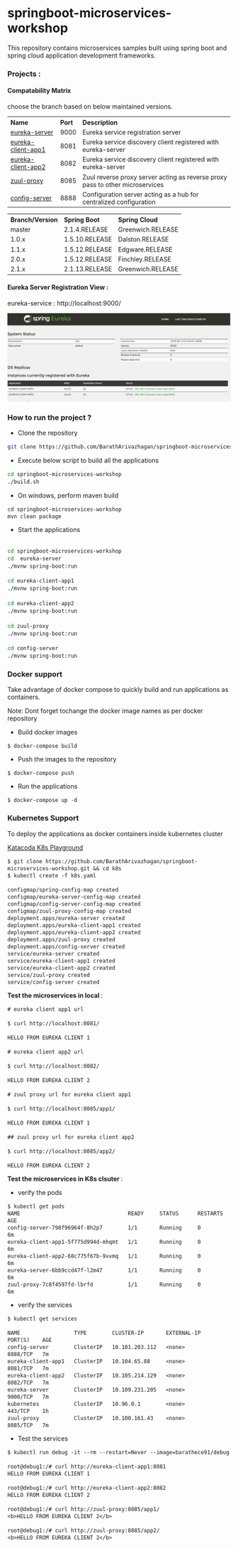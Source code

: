 # springboot-microservices-workshop

This repository contains microservices samples built using spring boot and spring cloud application development frameworks.

### Projects :

<table>
 <tr>
    <th style="text-align:left">Name</th>
    <th style="text-align:left">Port</th> 
    <th style="text-align:left">Description</th>
  </tr>
  <tr>
    <td><a href="https://github.com/BarathArivazhagan/springboot-microservices-workshop/tree/master/eureka-server"> eureka-server</a></td>
    <td>9000</td>
    <td>Eureka service registration server </td>
  </tr>
  <tr>
    <td><a href="https://github.com/BarathArivazhagan/springboot-microservices-workshop/tree/master/eureka-client-app1">eureka-client-app1</a></td>
    <td>8081</td>
    <td>Eureka service discovery client registered with eureka-server</td>
  </tr>
  <tr>
    <td><a href="https://github.com/BarathArivazhagan/springboot-microservices-workshop/tree/master/eureka-client-app2">eureka-client-app2</a></td>
    <td>8082</td>
    <td>Eureka service discovery client registered with eureka-server</td>
  </tr>
  <tr>
    <td><a href="https://github.com/BarathArivazhagan/springboot-microservices-workshop/tree/master/zuul-proxy">zuul-proxy</a></td>
    <td>8085</td>
    <td>Zuul reverse proxy server acting as reverse proxy pass to other microservices</td>
  </tr>

  <tr>
    <td><a href="https://github.com/BarathArivazhagan/springboot-microservices-workshop/tree/master/config-server">config-server</a></td>
    <td>8888</td>
    <td>Configuration server acting as a hub for centralized configuration</td>
  </tr>
  


#### Compatability Matrix

choose the branch based on below maintained versions.

<table>
 <tr>
    <th style="text-align:left">Branch/Version</th>
    <th style="text-align:left">Spring Boot</th>
    <th style="text-align:left">Spring Cloud</th>
  </tr>
  <tr>
    <td>master</td>
    <td>2.1.4.RELEASE</td>
    <td>Greenwich.RELEASE</td>
  </tr>
  <tr>
    <td>1.0.x</td>
    <td>1.5.10.RELEASE</td>
    <td>Dalston.RELEASE</td>
  </tr>
  <tr>
    <td>1.1.x</td>
    <td>1.5.12.RELEASE</td>
    <td>Edgware.RELEASE</td>
  </tr>
  <tr>
    <td>2.0.x</td>
    <td>1.5.12.RELEASE</td>
    <td>Finchley.RELEASE</td>
  </tr>
  <tr>
    <td>2.1.x</td>
    <td>2.1.13.RELEASE</td>
    <td>Greenwich.RELEASE</td>
  </tr> 
  
</table>


#### Eureka Server Registration View :
 
 eureka-service : http://localhost:9000/ 

 ![eureka-server](images/eureka-server.png)
 

### How to run the project ? 

* Clone the repository

```sh
git clone https://github.com/BarathArivazhagan/springboot-microservices-workshop.git
```

* Execute below script to build all the applications

```sh 
cd springboot-microservices-workshop
./build.sh
```
* On windows, perform maven build
```
cd springboot-microservices-workshop
mvn clean package
```

* Start the applications

```sh

cd springboot-microservices-workshop
cd  eureka-server
./mvnw spring-boot:run

cd eureka-client-app1
./mvnw spring-boot:run

cd eureka-client-app2
./mvnw spring-boot:run

cd zuul-proxy
./mvnw spring-boot:run

cd config-server
./mvnw spring-boot:run

```

### Docker support

Take advantage of docker compose to quickly build and run applications as containers.

Note: Dont forget tochange the docker image names as per docker repository

* Build docker images
```Shell
$ docker-compose build
```

* Push the images to the repository

```Shell
$ docker-compose push
```

* Run the applications

```Shell
$ docker-compose up -d
```

### Kubernetes Support

To deploy the applications as docker containers inside kubernetes cluster

[Katacoda K8s Playground](https://www.katacoda.com/courses/kubernetes/playground)

```Shell
$ git clone https://github.com/BarathArivazhagan/springboot-microservices-workshop.git && cd k8s
$ kubectl create -f k8s.yaml

configmap/spring-config-map created
configmap/eureka-server-config-map created
configmap/config-server-config-map created
configmap/zuul-proxy-config-map created
deployment.apps/eureka-server created
deployment.apps/eureka-client-app1 created
deployment.apps/eureka-client-app2 created
deployment.apps/zuul-proxy created
deployment.apps/config-server created
service/eureka-server created
service/eureka-client-app1 created
service/eureka-client-app2 created
service/zuul-proxy created
service/config-server created
```

 
<b>Test the microservices in local </b>: 
 
```Shell
# eureka client app1 url

$ curl http://localhost:8081/

HELLO FROM EUREKA CLIENT 1

# eureka client app2 url

$ curl http://localhost:8082/

HELLO FROM EUREKA CLIENT 2

# zuul proxy url for eureka client app1 

$ curl http://localhost:8085/app1/

HELLO FROM EUREKA CLIENT 1

## zuul proxy url for eureka client app2

$ curl http://localhost:8085/app2/

HELLO FROM EUREKA CLIENT 2
```

  
<b>Test the microservices in K8s clsuter </b>: 

- verify the pods

```Shell
$ kubectl get pods
NAME                                  READY     STATUS      RESTARTS   AGE
config-server-798f96964f-8h2p7        1/1       Running     0          6m
eureka-client-app1-5f775d994d-mhqmt   1/1       Running     0          6m
eureka-client-app2-68c775f67b-9vvmq   1/1       Running     0          6m
eureka-server-6bb9ccd47f-l2m47        1/1       Running     0          6m
zuul-proxy-7c8f4597fd-lbrfd           1/1       Running     0          6m
```

- verify the services

```Shell
$ kubectl get services

NAME                 TYPE        CLUSTER-IP       EXTERNAL-IP   PORT(S)    AGE
config-server        ClusterIP   10.101.203.112   <none>        8888/TCP   7m
eureka-client-app1   ClusterIP   10.104.65.88     <none>        8081/TCP   7m
eureka-client-app2   ClusterIP   10.105.214.129   <none>        8082/TCP   7m
eureka-server        ClusterIP   10.109.231.205   <none>        9000/TCP   7m
kubernetes           ClusterIP   10.96.0.1        <none>        443/TCP    1h
zuul-proxy           ClusterIP   10.100.161.43    <none>        8085/TCP   7m
```

- Test the services 

```Shell
$ kubectl run debug -it --rm --restart=Never --image=barathece91/debug 

root@debug1:/# curl http://eureka-client-app1:8081
HELLO FROM EUREKA CLIENT 1

root@debug1:/# curl http://eureka-client-app2:8082
HELLO FROM EUREKA CLIENT 2

root@debug1:/# curl http://zuul-proxy:8085/app1/
<b>HELLO FROM EUREKA CLIENT 2</b>

root@debug1:/# curl http://zuul-proxy:8085/app2/
<b>HELLO FROM EUREKA CLIENT 2</b>
```

 
